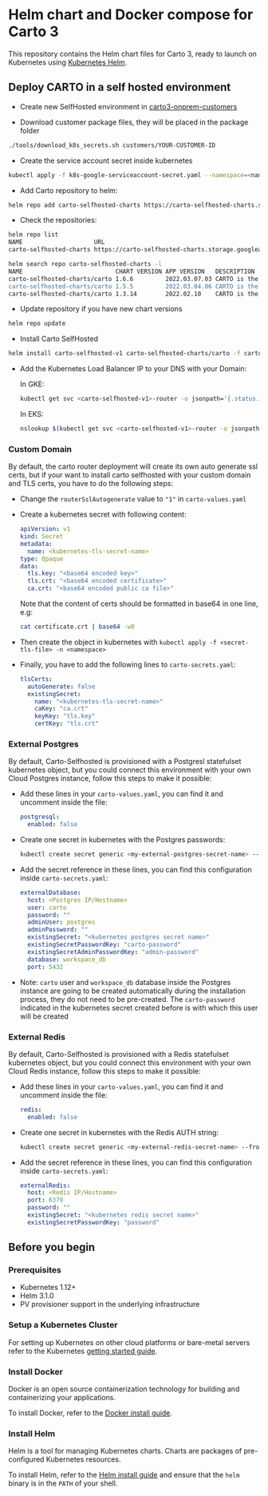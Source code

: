 # Helm chart and Docker compose for Carto 3

This repository contains the Helm chart files for Carto 3, ready to launch on Kubernetes using [Kubernetes Helm](https://github.com/helm/helm).

## Deploy CARTO in a self hosted environment

- Create new SelfHosted environment in [carto3-onprem-customers](https://github.com/CartoDB/carto3-onprem-customers)

- Download customer package files, they will be placed in the package folder

```bash
./tools/download_k8s_secrets.sh customers/YOUR-CUSTOMER-ID
```

- Create the service account secret inside kubernetes
```bash
kubectl apply -f k8s-google-serviceaccount-secret.yaml --namespace=<namespace>
```

- Add Carto repository to helm:

```bash
helm repo add carto-selfhosted-charts https://carto-selfhosted-charts.storage.googleapis.com
```

- Check the repositories:

```bash
helm repo list
NAME                    URL                                                   
carto-selfhosted-charts https://carto-selfhosted-charts.storage.googleapis.com

helm search repo carto-selfhosted-charts -l
NAME                          CHART VERSION APP VERSION   DESCRIPTION                                       
carto-selfhosted-charts/carto 1.6.6         2022.03.07.03 CARTO is the world's leading Location Intellige...
carto-selfhosted-charts/carto 1.5.5         2022.03.04.06 CARTO is the world's leading Location Intellige...
carto-selfhosted-charts/carto 1.3.14        2022.02.10    CARTO is the world's leading Location Intellige...
```

- Update repository if you have new chart versions
```bash
helm repo update
```

- Install Carto SelfHosted
```bash
helm install carto-selfhosted-v1 carto-selfhosted-charts/carto -f carto-values.yaml -f carto-secrets.yaml
```

- Add the Kubernetes Load Balancer IP to your DNS with your Domain:

  In GKE:
  ```bash
  kubectl get svc <carto-selfhosted-v1>-router -o jsonpath='{.status.loadBalancer.ingress.*.ip}'
  ```
  
  In EKS:
  ```bash
  nslookup $(kubectl get svc <carto-selfhosted-v1>-router -o jsonpath='{.status.loadBalancer.ingress.*.hostname}')
  ```

### Custom Domain

By default, the carto router deployment will create its own auto generate ssl certs, but if your want to install carto selfhosted with your custom domain and TLS certs, you have to do the following steps:
  
- Change the `routerSslAutogenerate` value to `"1"` in `carto-values.yaml`

- Create a kubernetes secret with following content:
  ```yaml
  apiVersion: v1
  kind: Secret
  metadata:
    name: <kubernetes-tls-secret-name>
  type: Opaque
  data:
    tls.key: "<base64 encoded key>"
    tls.crt: "<base64 encoded certificate>"
    ca.crt: "<base64 encoded public ca file>"
  ```
  Note that the content of certs should be formatted in base64 in one line, e.g:
  ```bash
  cat certificate.crt | base64 -w0
  ```
- Then create the object in kubernetes with `kubectl apply -f <secret-tls-file> -n <namespace>`

- Finally, you have to add the following lines to `carto-secrets.yaml`:
  ```yaml
  tlsCerts:
    autoGenerate: false
    existingSecret:
      name: "<kubernetes-tls-secret-name>"
      caKey: "ca.crt"
      keyKey: "tls.key"
      certKey: "tls.crt"
  ```


### External Postgres

By default, Carto-Selfhosted is provisioned with a Postgresl statefulset kubernetes object, but you could connect this environment with your own Cloud Postgres instance, follow this steps to make it possible:

- Add these lines in your `carto-values.yaml`, you can find it and uncomment inside the file:

  ```yaml
  postgresql:
    enabled: false
  ```

- Create one secret in kubernetes with the Postgres passwords:

  ```bash
  kubectl create secret generic <my-external-postgres-secret-name> --from-literal=carto-password=<password> --from-literal=admin-password=<password>

  ```

- Add the secret reference in these lines, you can find this configuration inside `carto-secrets.yaml`:

  ```yaml
  externalDatabase:
    host: <Postgres IP/Hostname>
    user: carto
    password: ""
    adminUser: postgres
    adminPassword: ""
    existingSecret: "<kubernetes postgres secret name>"
    existingSecretPasswordKey: "carto-password"
    existingSecretAdminPasswordKey: "admin-password"
    database: workspace_db
    port: 5432
  ```

- Note: `carto` user and `workspace_db` database inside the Postgres instance are going to be created automatically during the installation process, they do not need to be pre-created. The `carto-password` indicated in the kubernetes secret created before is with which this user will be created

### External Redis

By default, Carto-Selfhosted is provisioned with a Redis statefulset kubernetes object, but you could connect this environment with your own Cloud Redis instance, follow this steps to make it possible:

- Add these lines in your `carto-values.yaml`, you can find it and uncomment inside the file:

  ```yaml
  redis:
    enabled: false
  ```

- Create one secret in kubernetes with the Redis AUTH string:

  ```bash
  kubectl create secret generic <my-external-redis-secret-name> --from-literal=password=<AUTH string password>
  ```

- Add the secret reference in these lines, you can find this configuration inside `carto-secrets.yaml`:

  ```yaml
  externalRedis:
    host: <Redis IP/Hostname>
    port: 6379
    password: ""
    existingSecret: "<kubernetes redis secret name>"
    existingSecretPasswordKey: "password"
  ```

## Before you begin

### Prerequisites

- Kubernetes 1.12+
- Helm 3.1.0
- PV provisioner support in the underlying infrastructure

### Setup a Kubernetes Cluster

For setting up Kubernetes on other cloud platforms or bare-metal servers refer to the Kubernetes [getting started guide](http://kubernetes.io/docs/getting-started-guides/).

### Install Docker

Docker is an open source containerization technology for building and containerizing your applications.

To install Docker, refer to the [Docker install guide](https://docs.docker.com/engine/install/).

### Install Helm

Helm is a tool for managing Kubernetes charts. Charts are packages of pre-configured Kubernetes resources.

To install Helm, refer to the [Helm install guide](https://github.com/helm/helm#install) and ensure that the `helm` binary is in the `PATH` of your shell.


